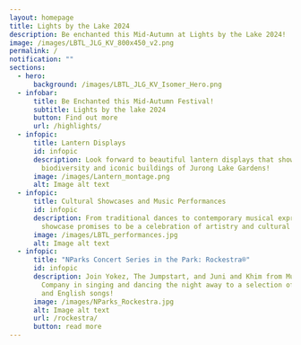 ```yaml
---
layout: homepage
title: Lights by the Lake 2024
description: Be enchanted this Mid-Autumn at Lights by the Lake 2024!
image: /images/LBTL_JLG_KV_800x450_v2.png
permalink: /
notification: ""
sections:
  - hero:
      background: /images/LBTL_JLG_KV_Isomer_Hero.png
  - infobar:
      title: Be Enchanted this Mid-Autumn Festival!
      subtitle: Lights by the lake 2024
      button: Find out more
      url: /highlights/
  - infopic:
      title: Lantern Displays
      id: infopic
      description: Look forward to beautiful lantern displays that showcase the
        biodiversity and iconic buildings of Jurong Lake Gardens!
      image: /images/Lantern_montage.png
      alt: Image alt text
  - infopic:
      title: Cultural Showcases and Music Performances
      id: infopic
      description: From traditional dances to contemporary musical expressions, each
        showcase promises to be a celebration of artistry and cultural heritage.
      image: /images/LBTL_performances.jpg
      alt: Image alt text
  - infopic:
      title: "NParks Concert Series in the Park: Rockestra®"
      id: infopic
      description: Join Yokez, The Jumpstart, and Juni and Khim from Music & Drama
        Company in singing and dancing the night away to a selection of Mandarin
        and English songs!
      image: /images/NParks_Rockestra.jpg
      alt: Image alt text
      url: /rockestra/
      button: read more
---
```


